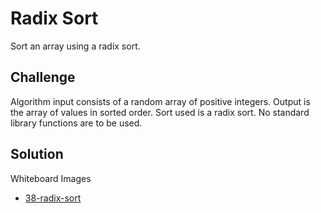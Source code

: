 # Radix Sort
Sort an array using a radix sort.

## Challenge
Algorithm input consists of a random array of positive integers.
Output is the array of values in sorted order.
Sort used is a radix sort.
No standard library functions are to be used.

## Solution
Whiteboard Images
- [38-radix-sort](../../assets/38-radix-sort.jpg)
